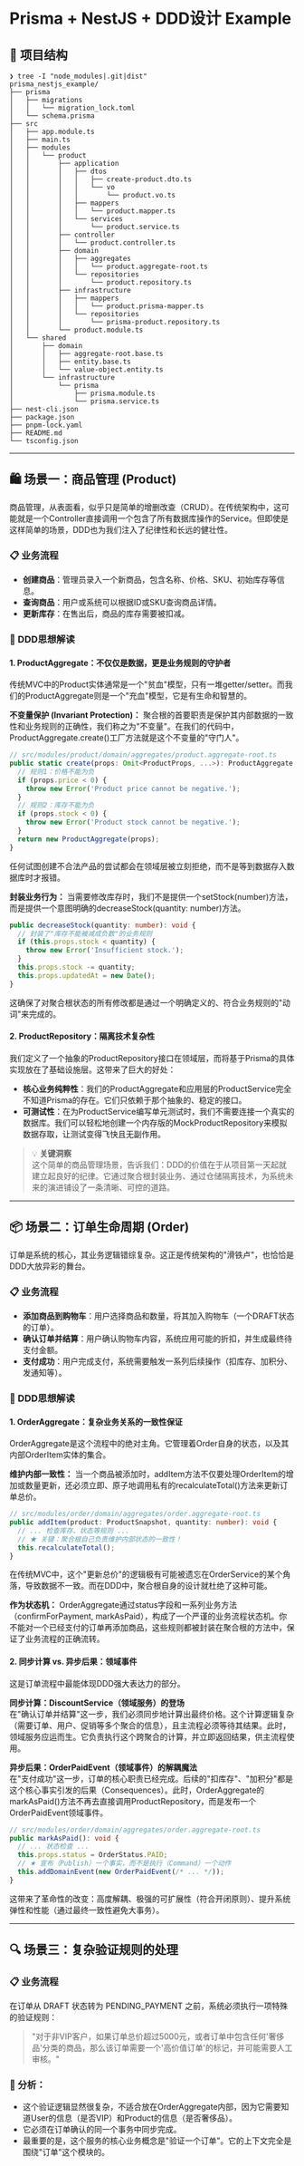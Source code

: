 # Prisma + NestJS + DDD设计 Example

## 📁 项目结构

```
❯ tree -I "node_modules|.git|dist"
prisma_nestjs_example/
├── prisma
│   ├── migrations
│   │   └── migration_lock.toml
│   └── schema.prisma
├── src
│   ├── app.module.ts
│   ├── main.ts
│   ├── modules
│   │   └── product
│   │       ├── application
│   │       │   ├── dtos
│   │       │   │   ├── create-product.dto.ts
│   │       │   │   └── vo
│   │       │   │       └── product.vo.ts
│   │       │   ├── mappers
│   │       │   │   └── product.mapper.ts
│   │       │   └── services
│   │       │       └── product.service.ts
│   │       ├── controller
│   │       │   └── product.controller.ts
│   │       ├── domain
│   │       │   ├── aggregates
│   │       │   │   └── product.aggregate-root.ts
│   │       │   └── repositories
│   │       │       └── product.repository.ts
│   │       ├── infrastructure
│   │       │   ├── mappers
│   │       │   │   └── product.prisma-mapper.ts
│   │       │   └── repositories
│   │       │       └── prisma-product.repository.ts
│   │       └── product.module.ts
│   └── shared
│       ├── domain
│       │   ├── aggregate-root.base.ts
│       │   ├── entity.base.ts
│       │   └── value-object.entity.ts
│       └── infrastructure
│           └── prisma
│               ├── prisma.module.ts
│               └── prisma.service.ts
├── nest-cli.json
├── package.json
├── pnpm-lock.yaml
├── README.md
└── tsconfig.json
```

---

## 🛍️ 场景一：商品管理 (Product)

商品管理，从表面看，似乎只是简单的增删改查（CRUD）。在传统架构中，这可能就是一个Controller直接调用一个包含了所有数据库操作的Service。但即使是这样简单的场景，DDD也为我们注入了纪律性和长远的健壮性。

### 📋 业务流程

- **创建商品**：管理员录入一个新商品，包含名称、价格、SKU、初始库存等信息。
- **查询商品**：用户或系统可以根据ID或SKU查询商品详情。
- **更新库存**：在售出后，商品的库存需要被扣减。

### 🧠 DDD思想解读

#### 1. ProductAggregate：不仅仅是数据，更是业务规则的守护者

传统MVC中的Product实体通常是一个"贫血"模型，只有一堆getter/setter。而我们的ProductAggregate则是一个"充血"模型，它是有生命和智慧的。

**不变量保护 (Invariant Protection)：** 聚合根的首要职责是保护其内部数据的一致性和业务规则的正确性，我们称之为"不变量"。在我们的代码中，ProductAggregate.create()工厂方法就是这个不变量的"守门人"。

```typescript
// src/modules/product/domain/aggregates/product.aggregate-root.ts
public static create(props: Omit<ProductProps, ...>): ProductAggregate {
  // 规则1：价格不能为负
  if (props.price < 0) {
    throw new Error('Product price cannot be negative.');
  }
  // 规则2：库存不能为负
  if (props.stock < 0) {
    throw new Error('Product stock cannot be negative.');
  }
  return new ProductAggregate(props);
}
```

任何试图创建不合法产品的尝试都会在领域层被立刻拒绝，而不是等到数据存入数据库时才报错。

**封装业务行为：** 当需要修改库存时，我们不是提供一个setStock(number)方法，而是提供一个意图明确的decreaseStock(quantity: number)方法。

```typescript
public decreaseStock(quantity: number): void {
  // 封装了"库存不能被减成负数"的业务规则
  if (this.props.stock < quantity) {
    throw new Error('Insufficient stock.');
  }
  this.props.stock -= quantity;
  this.props.updatedAt = new Date();
}
```

这确保了对聚合根状态的所有修改都是通过一个明确定义的、符合业务规则的"动词"来完成的。

#### 2. ProductRepository：隔离技术复杂性

我们定义了一个抽象的ProductRepository接口在领域层，而将基于Prisma的具体实现放在了基础设施层。这带来了巨大的好处：

- **核心业务纯粹性**：我们的ProductAggregate和应用层的ProductService完全不知道Prisma的存在。它们只依赖于那个抽象的、稳定的接口。
- **可测试性**：在为ProductService编写单元测试时，我们不需要连接一个真实的数据库。我们可以轻松地创建一个内存版的MockProductRepository来模拟数据存取，让测试变得飞快且无副作用。

> 💡 **关键洞察**  
> 这个简单的商品管理场景，告诉我们：DDD的价值在于从项目第一天起就建立起良好的纪律。它通过聚合根封装业务、通过仓储隔离技术，为系统未来的演进铺设了一条清晰、可控的道路。

---

## 📦 场景二：订单生命周期 (Order)

订单是系统的核心，其业务逻辑错综复杂。这正是传统架构的"滑铁卢"，也恰恰是DDD大放异彩的舞台。

### 📋 业务流程

- **添加商品到购物车**：用户选择商品和数量，将其加入购物车（一个DRAFT状态的订单）。
- **确认订单并结算**：用户确认购物车内容，系统应用可能的折扣，并生成最终待支付金额。
- **支付成功**：用户完成支付，系统需要触发一系列后续操作（扣库存、加积分、发通知等）。

### 🧠 DDD思想解读

#### 1. OrderAggregate：复杂业务关系的一致性保证

OrderAggregate是这个流程中的绝对主角。它管理着Order自身的状态，以及其内部OrderItem实体的集合。

**维护内部一致性：** 当一个商品被添加时，addItem方法不仅要处理OrderItem的增加或数量更新，还必须立即、原子地调用私有的recalculateTotal()方法来更新订单总价。

```typescript
// src/modules/order/domain/aggregates/order.aggregate-root.ts
public addItem(product: ProductSnapshot, quantity: number): void {
  // ... 检查库存、状态等规则 ...
  // ★ 关键：聚合根自己负责维护内部状态的一致性！
  this.recalculateTotal();
}
```

在传统MVC中，这个"更新总价"的逻辑极有可能被遗忘在OrderService的某个角落，导致数据不一致。而在DDD中，聚合根自身的设计就杜绝了这种可能。

**作为状态机：** OrderAggregate通过status字段和一系列业务方法（confirmForPayment, markAsPaid），构成了一个严谨的业务流程状态机。你不能对一个已经支付的订单再添加商品，这些规则都被封装在聚合根的方法中，保证了业务流程的正确流转。

#### 2. 同步计算 vs. 异步后果：领域事件

这是订单流程中最能体现DDD强大表达力的部分。

**同步计算：DiscountService（领域服务）的登场**  
在"确认订单并结算"这一步，我们必须同步地计算出最终价格。这个计算逻辑复杂（需要订单、用户、促销等多个聚合的信息），且主流程必须等待其结果。此时，领域服务应运而生。它负责执行这个跨聚合的计算，并立即返回结果，供主流程使用。

**异步后果：OrderPaidEvent（领域事件）的解耦魔法**  
在"支付成功"这一步，订单的核心职责已经完成。后续的"扣库存"、"加积分"都是这个核心事实引发的后果（Consequences）。此时，OrderAggregate的markAsPaid()方法不再去直接调用ProductRepository，而是发布一个OrderPaidEvent领域事件。

```typescript
// src/modules/order/domain/aggregates/order.aggregate-root.ts
public markAsPaid(): void {
  // ... 状态检查 ...
  this.props.status = OrderStatus.PAID;
  // ★ 宣布（Publish）一个事实，而不是执行（Command）一个动作
  this.addDomainEvent(new OrderPaidEvent(/* ... */));
}
```

这带来了革命性的改变：高度解耦、极强的可扩展性（符合开闭原则）、提升系统弹性和性能（通过最终一致性避免大事务）。

---

## 🔍 场景三：复杂验证规则的处理

### 📋 业务流程

在订单从 DRAFT 状态转为 PENDING_PAYMENT 之前，系统必须执行一项特殊的验证规则：

> "对于非VIP客户，如果订单总价超过5000元，或者订单中包含任何'奢侈品'分类的商品，那么该订单需要一个'高价值订单'的标记，并可能需要人工审核。"

### 🔬 分析：

- 这个验证逻辑显然很复杂，不适合放在OrderAggregate内部，因为它需要知道User的信息（是否VIP）和Product的信息（是否奢侈品）。
- 它必须在订单确认的同一个事务中同步完成。
- 最重要的是，这个服务的核心业务概念是"验证一个订单"。它的上下文完全是围绕"订单"这个模块的。
